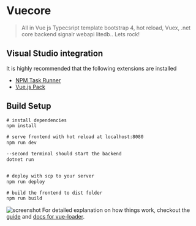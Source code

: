 # Vuecore

> All in Vue js Typecsript template bootstrap 4, hot reload, Vuex, .net core backend signalr webapi litedb.. Lets rock!

## Visual Studio integration
It is highly recommended that the following extensions are installed

- [NPM Task Runner](https://visualstudiogallery.msdn.microsoft.com/8f2f2cbc-4da5-43ba-9de2-c9d08ade4941)
- [Vue.js Pack](https://visualstudiogallery.msdn.microsoft.com/30fd019a-7b90-4f75-bb54-b8f49f18fbe1)

## Build Setup

``` cmd
# install dependencies
npm install

# serve frontend with hot reload at localhost:8080
npm run dev

--second terminal should start the backend
dotnet run


# deploy with scp to your server
npm run deploy

# build the frontend to dist folder
npm run build

```
![screenshot](screen1.png)
For detailed explanation on how things work, checkout the [guide](http://vuejs-templates.github.io/webpack/) and [docs for vue-loader](http://vuejs.github.io/vue-loader).
